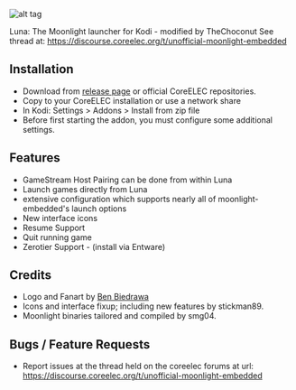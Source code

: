 ![alt tag](https://raw.github.com/TheChoconut/luna/matrix/icon.png)

Luna: The Moonlight launcher for Kodi - modified by TheChoconut
See thread at: https://discourse.coreelec.org/t/unofficial-moonlight-embedded

## Installation
- Download from [release page](https://github.com/TheChoconut/luna/releases) or official CoreELEC repositories.
- Copy to your CoreELEC installation or use a network share
- In Kodi: Settings > Addons > Install from zip file
- Before first starting the addon, you must configure some additional settings.

## Features
- GameStream Host Pairing can be done from within Luna
- Launch games directly from Luna
- extensive configuration which supports nearly all of moonlight-embedded's launch options
- New interface icons
- Resume Support
- Quit running game
- Zerotier Support - (install via Entware)

## Credits
- Logo and Fanart by [Ben Biedrawa](http://sooulart.com)
- Icons and interface fixup; including new features by stickman89.
- Moonlight binaries tailored and compiled by smg04.

## Bugs / Feature Requests
- Report issues at the thread held on the coreelec forums at url: https://discourse.coreelec.org/t/unofficial-moonlight-embedded